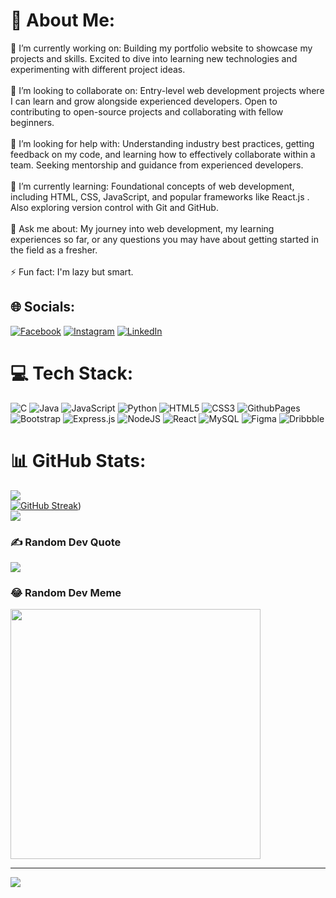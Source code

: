 # 💫 About Me:
🔭 I’m currently working on: Building my portfolio website to showcase my projects and skills. Excited to dive into learning new technologies and experimenting with different project ideas.<br><br>👯 I’m looking to collaborate on: Entry-level web development projects where I can learn and grow alongside experienced developers. Open to contributing to open-source projects and collaborating with fellow beginners.<br><br>🤝 I’m looking for help with: Understanding industry best practices, getting feedback on my code, and learning how to effectively collaborate within a team. Seeking mentorship and guidance from experienced developers.<br><br>🌱 I’m currently learning: Foundational concepts of web development, including HTML, CSS, JavaScript, and popular frameworks like React.js . Also exploring version control with Git and GitHub.<br><br>💬 Ask me about: My journey into web development, my learning experiences so far, or any questions you may have about getting started in the field as a fresher.<br><br>⚡ Fun fact: I'm lazy but smart.


## 🌐 Socials:
[![Facebook](https://img.shields.io/badge/Facebook-%231877F2.svg?logo=Facebook&logoColor=white)](https://www.facebook.com/vijay.vemuri.79) [![Instagram](https://img.shields.io/badge/Instagram-%23E4405F.svg?logo=Instagram&logoColor=white)](https://www.instagram.com/_vijay_vemuri/) [![LinkedIn](https://img.shields.io/badge/LinkedIn-%230077B5.svg?logo=linkedin&logoColor=white)](https://www.linkedin.com/in/-vijay-vemuri/) 

# 💻 Tech Stack:
![C](https://img.shields.io/badge/c-%2300599C.svg?style=for-the-badge&logo=c&logoColor=white) ![Java](https://img.shields.io/badge/java-%23ED8B00.svg?style=for-the-badge&logo=openjdk&logoColor=white) ![JavaScript](https://img.shields.io/badge/javascript-%23323330.svg?style=for-the-badge&logo=javascript&logoColor=%23F7DF1E) ![Python](https://img.shields.io/badge/python-3670A0?style=for-the-badge&logo=python&logoColor=ffdd54) ![HTML5](https://img.shields.io/badge/html5-%23E34F26.svg?style=for-the-badge&logo=html5&logoColor=white) ![CSS3](https://img.shields.io/badge/css3-%231572B6.svg?style=for-the-badge&logo=css3&logoColor=white) ![GithubPages](https://img.shields.io/badge/github%20pages-121013?style=for-the-badge&logo=github&logoColor=white) ![Bootstrap](https://img.shields.io/badge/bootstrap-%238511FA.svg?style=for-the-badge&logo=bootstrap&logoColor=white) ![Express.js](https://img.shields.io/badge/express.js-%23404d59.svg?style=for-the-badge&logo=express&logoColor=%2361DAFB) ![NodeJS](https://img.shields.io/badge/node.js-6DA55F?style=for-the-badge&logo=node.js&logoColor=white) ![React](https://img.shields.io/badge/react-%2320232a.svg?style=for-the-badge&logo=react&logoColor=%2361DAFB) ![MySQL](https://img.shields.io/badge/mysql-%2300000f.svg?style=for-the-badge&logo=mysql&logoColor=white) ![Figma](https://img.shields.io/badge/figma-%23F24E1E.svg?style=for-the-badge&logo=figma&logoColor=white) ![Dribbble](https://img.shields.io/badge/Dribbble-EA4C89?style=for-the-badge&logo=dribbble&logoColor=white)
# 📊 GitHub Stats:
![](https://github-readme-stats.vercel.app/api?username=Vijayvemuri225&theme=radical&hide_border=true&include_all_commits=true&count_private=true)<br/>
[![GitHub Streak](https://streak-stats.demolab.com/?user=Vijayvemuri225)](https://git.io/streak-stats))<br/>
![](https://github-readme-stats.vercel.app/api/top-langs/?username=Vijayvemuri225&theme=radical&hide_border=true&include_all_commits=true&count_private=true&layout=compact)

### ✍️ Random Dev Quote
![](https://quotes-github-readme.vercel.app/api?type=horizontal&theme=radical)

### 😂 Random Dev Meme
<img src='https://randommeme-five.vercel.app/' style="height: 400px;"/>

---

![](https://komarev.com/ghpvc/?username=Vijayvemuri225&label=PROFILE+VIEWS&color=green)

<!-- Proudly created with GPRM ( https://gprm.itsvg.in ) -->
